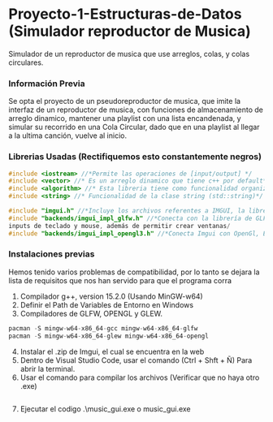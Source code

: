 # Proyecto-1-Estructuras-de-Datos (Simulador reproductor de Musica)
Simulador de un reproductor de musica que use arreglos, colas, y colas circulares.

### Información Previa
Se opta el proyecto de un pseudoreproductor de musica, que imite la interfaz de un reproductor de musica, con funciones de almacenamiento de arreglo dinamico, mantener una playlist con una lista encandenada, y simular su recorrido en una Cola Circular, dado que en una playlist al llegar a la ultima canción, vuelve al inicio. 

### Librerias Usadas (Rectifiquemos esto constantemente negros)
``` C++
#include <iostream> //*Permite las operaciones de [input/output] */
#include <vector> //* Es un arreglo dinamico que tiene c++ por default*/
#include <algorithm> //* Esta libreria tiene como funcionalidad organizar arreglos*/
#include <string> //* Funcionalidad de la clase string (std::string)*/

#include "imgui.h" //*Incluye los archivos referentes a IMGUI, la libreria que permite interfaces graficas*/
#include "backends/imgui_impl_glfw.h" //*Conecta con la librería de GLFW, la cual permite la interacción con los distintos
inputs de teclado y mouse, además de permitir crear ventanas/
#include "backends/imgui_impl_opengl3.h" //*Conecta Imgui con OpenGl, Este es el API de los graficos/

```
### Instalaciones previas
Hemos tenido varios problemas de compatibilidad, por lo tanto se dejara la lista de requisitos que nos han servido para que el programa corra

1. Compilador g++, version 15.2.0 (Usando MinGW-w64)
2. Definir el Path de Variables de Entorno en Windows 
3. Compiladores de GLFW, OPENGL y GLEW.

``` C++
pacman -S mingw-w64-x86_64-gcc mingw-w64-x86_64-glfw
pacman -S mingw-w64-x86_64-glew mingw-w64-x86_64-opengl
```

4. Instalar el .zip de Imgui, el cual se encuentra en la web
5. Dentro de Visual Studio Code, usar el comando (Ctrl + Shft + Ñ) Para abrir la terminal.
6. Usar el comando para compilar los archivos (Verificar que no haya otro  .exe)
```

```
7. Ejecutar el codigo .\music_gui.exe o music_gui.exe
